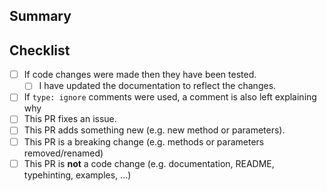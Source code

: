 <!-- Warning: No new features will be merged until the next stable release. -->

## Summary

<!-- What is this pull request for? Does it fix any issues? -->

## Checklist

<!-- Put an x inside [ ] to check it, like so: [x] -->

- [ ] If code changes were made then they have been tested.
    - [ ] I have updated the documentation to reflect the changes.
- [ ] If `type: ignore` comments were used, a comment is also left explaining why
- [ ] This PR fixes an issue.
- [ ] This PR adds something new (e.g. new method or parameters).
- [ ] This PR is a breaking change (e.g. methods or parameters removed/renamed)
- [ ] This PR is **not** a code change (e.g. documentation, README, typehinting, examples, ...)
